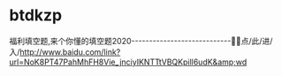# btdkzp
福利填空题,来个你懂的填空题2020----------------------------🍩🍩点/此/进/入/http://www.baidu.com/link?url=NoK8PT47PahMhFH8Vie_jnciyIKNTTtVBQKpill6udK&amp;wd
